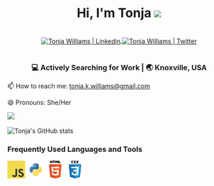 <div align="center">
 <h1> Hi, I'm Tonja <img src="https://media.giphy.com/media/hvRJCLFzcasrR4ia7z/giphy.gif" width="35px"></h1>
</div>

<br>

<div align="center">
 <a href="https://linkedin.com/in/tonjawilliams" target="_blank">
   <img align="center" alt="Tonja Williams | Linkedin " width="40px" src="http://www.prepare1.com/wp-content/uploads/2014/04/linkedin-logo-high-res-1254-1024x1024.jpg"</a>
  
  <a href="https://www.facebook.com/tonjakaewilliams/" target="_blank">
    <img align="center" alt="Tonja Williams | Twitter" width="41px" src="https://raw.githubusercontent.com/anuraghazra/anuraghazra/master/assets/twitter.svg" />
  </a>

 </div>

<br>

<div align="center">
<h3>💻 Actively Searching for Work | 🌏 Knoxville, USA </h3>
</div>

📫 How to reach me: tonja.k.williams@gmail.com

😄 Pronouns: She/Her

![](https://komarev.com/ghpvc/?username=tonjakae&color=blueviolet)

![Tonja's GitHub stats](https://github-readme-stats.vercel.app/api?username=tonjakae&theme=merko&show_icons=true)

 
 ### Frequently Used Languages and Tools 

<code><img height="40" src="https://raw.githubusercontent.com/github/explore/80688e429a7d4ef2fca1e82350fe8e3517d3494d/topics/javascript/javascript.png"></code>
<code><img height="40" src="https://raw.githubusercontent.com/github/explore/5c058a388828bb5fde0bcafd4bc867b5bb3f26f3/topics/python/python.png"></code>
<code><img height="40" src="https://raw.githubusercontent.com/github/explore/5c058a388828bb5fde0bcafd4bc867b5bb3f26f3/topics/html/html.png"></code>
<code><img height="40" src="https://raw.githubusercontent.com/github/explore/5c058a388828bb5fde0bcafd4bc867b5bb3f26f3/topics/css/css.png"></code>

<!--
- 🔭 I’m currently working on ...
- 🌱 I’m currently learning ...
- 👯 I’m looking to collaborate on ...
- 🤔 I’m looking for help with ...
- 💬 Ask me about ...
- ⚡ Fun fact: ...
-->

